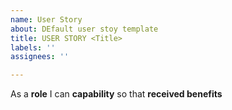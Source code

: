 ```yaml
---
name: User Story
about: DEfault user stoy template
title: USER STORY <Title>
labels: ''
assignees: ''

---
```


As a **role** I can **capability** so that **received benefits**
